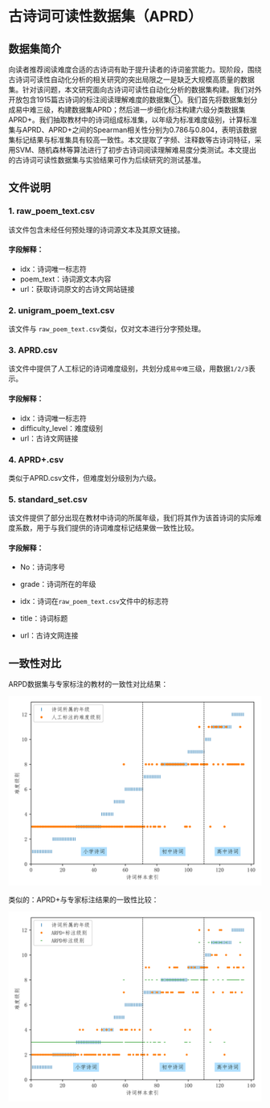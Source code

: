# 古诗词可读性数据集（APRD）

## 数据集简介

向读者推荐阅读难度合适的古诗词有助于提升读者的诗词鉴赏能力。现阶段，围绕古诗词可读性自动化分析的相关研究的突出局限之一是缺乏大规模高质量的数据集。针对该问题，本文研究面向古诗词可读性自动化分析的数据集构建。我们对外开放包含1915篇古诗词的标注阅读理解难度的数据集①。我们首先将数据集划分成易中难三级，构建数据集APRD；然后进一步细化标注构建六级分类数据集APRD+。我们抽取教材中的诗词组成标准集，以年级为标准难度级别，计算标准集与APRD、APRD+之间的Spearman相关性分别为0.786与0.804，表明该数据集标记结果与标准集具有较高一致性。本文提取了字频、注释数等古诗词特征，采用SVM、随机森林等算法进行了初步古诗词阅读理解难易度分类测试。本文提出的古诗词可读性数据集与实验结果可作为后续研究的测试基准。



## 文件说明

### 1. raw_poem_text.csv

该文件包含未经任何预处理的诗词源文本及其原文链接。

#### 字段解释：

* idx：诗词唯一标志符
* poem_text：诗词源文本内容
* url：获取诗词原文的古诗文网站链接

### 2. unigram_poem_text.csv

该文件与 `raw_poem_text.csv`类似，仅对文本进行分字预处理。

### 3. APRD.csv

该文件中提供了人工标记的诗词难度级别，共划分成`易中难`三级，用数据`1/2/3`表示。

#### 字段解释：

* idx：诗词唯一标志符
* difficulty_level：难度级别
* url：古诗文网链接

### 4. APRD+.csv

类似于APRD.csv文件，但难度划分级别为六级。

### 5. standard_set.csv

该文件提供了部分出现在教材中诗词的所属年级，我们将其作为该首诗词的实际难度系数，用于与我们提供的诗词难度标记结果做一致性比较。

#### 字段解释：

* No：诗词序号

* grade：诗词所在的年级

* idx：诗词在`raw_poem_text.csv`文件中的标志符

* title：诗词标题

* url：古诗文网连接

  


## 一致性对比

ARPD数据集与专家标注的教材的一致性对比结果：

![Aaron](https://raw.githubusercontent.com/lailoo/APRD/master/picture/APRD%E4%B8%8E%E6%A0%87%E5%87%86%E9%9B%86%E9%9A%BE%E6%98%93%E5%BA%A6%E4%B8%80%E8%87%B4%E6%80%A7.png)

类似的：APRD+与专家标注结果的一致性比较：

![](https://raw.githubusercontent.com/lailoo/APRD/master/picture/ARPD%2B%E4%B8%8E%E6%A0%87%E5%87%86%E9%9B%86%E9%9A%BE%E6%98%93%E5%BA%A6%E4%B8%80%E8%87%B4%E6%80%A7%E5%AF%B9%E6%AF%94%E7%BB%93%E6%9E%9C.png)

